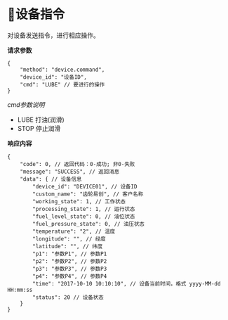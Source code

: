# 设备指令

对设备发送指令，进行相应操作。

**请求参数**

    {
        "method": "device.command",
        "device_id": "设备ID",
        "cmd": "LUBE" // 要进行的操作
    }

*cmd参数说明*

- LUBE 打油(润滑)
- STOP 停止润滑

**响应内容**

    {
        "code": 0, // 返回代码：0-成功; 非0-失败
        "message": "SUCCESS", // 返回消息
        "data": { // 设备信息
            "device_id": "DEVICE01", // 设备ID
            "custom_name": "齿轮易创", // 客户名称
            "working_state": 1, // 工作状态
            "processing_state": 1, // 运行状态
            "fuel_level_state": 0, // 油位状态
            "fuel_pressure_state": 0, // 油压状态
            "temperature": "2", // 温度
            "longitude": "", // 经度
            "latitude": "", // 纬度
            "p1": "参数P1", // 参数P1
            "p2": "参数P2", // 参数P2
            "p3": "参数P3", // 参数P3
            "p4": "参数P4", // 参数P4
            "time": "2017-10-10 10:10:10", // 设备当前时间，格式 yyyy-MM-dd HH:mm:ss
            "status": 20 // 设备状态
        }
    }
